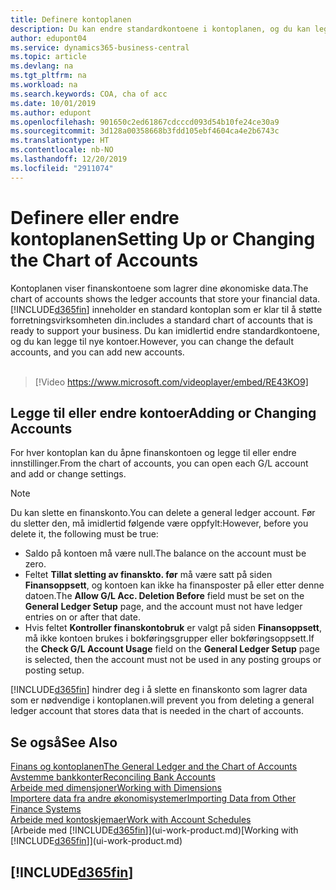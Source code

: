 ```yaml
---
title: Definere kontoplanen
description: Du kan endre standardkontoene i kontoplanen, og du kan legge til nye kontoer.
author: edupont04
ms.service: dynamics365-business-central
ms.topic: article
ms.devlang: na
ms.tgt_pltfrm: na
ms.workload: na
ms.search.keywords: COA, cha of acc
ms.date: 10/01/2019
ms.author: edupont
ms.openlocfilehash: 901650c2ed61867cdcccd093d54b10fe24ce30a9
ms.sourcegitcommit: 3d128a00358668b3fdd105ebf4604ca4e2b6743c
ms.translationtype: HT
ms.contentlocale: nb-NO
ms.lasthandoff: 12/20/2019
ms.locfileid: "2911074"
---
```

# <a name="setting-up-or-changing-the-chart-of-accounts"></a><span data-ttu-id="d6613-103">Definere eller endre kontoplanen</span><span class="sxs-lookup"><span data-stu-id="d6613-103">Setting Up or Changing the Chart of Accounts</span></span>
<span data-ttu-id="d6613-104">Kontoplanen viser finanskontoene som lagrer dine økonomiske data.</span><span class="sxs-lookup"><span data-stu-id="d6613-104">The chart of accounts shows the ledger accounts that store your financial data.</span></span> [!INCLUDE[d365fin](includes/d365fin_md.md)] <span data-ttu-id="d6613-105">inneholder en standard kontoplan som er klar til å støtte forretningsvirksomheten din.</span><span class="sxs-lookup"><span data-stu-id="d6613-105">includes a standard chart of accounts that is ready to support your business.</span></span>
<span data-ttu-id="d6613-106">Du kan imidlertid endre standardkontoene, og du kan legge til nye kontoer.</span><span class="sxs-lookup"><span data-stu-id="d6613-106">However, you can change the default accounts, and you can add new accounts.</span></span> 
<br><br>  

> [!Video https://www.microsoft.com/videoplayer/embed/RE43KO9]


## <a name="adding-or-changing-accounts"></a><span data-ttu-id="d6613-107">Legge til eller endre kontoer</span><span class="sxs-lookup"><span data-stu-id="d6613-107">Adding or Changing Accounts</span></span>
<span data-ttu-id="d6613-108">For hver kontoplan kan du åpne finanskontoen og legge til eller endre innstillinger.</span><span class="sxs-lookup"><span data-stu-id="d6613-108">From the chart of accounts, you can open each G/L account and add or change settings.</span></span>

> [!NOTE]  
>   <span data-ttu-id="d6613-109">Du kan slette en finanskonto.</span><span class="sxs-lookup"><span data-stu-id="d6613-109">You can delete a general ledger account.</span></span> <span data-ttu-id="d6613-110">Før du sletter den, må imidlertid følgende være oppfylt:</span><span class="sxs-lookup"><span data-stu-id="d6613-110">However, before you delete it, the following must be true:</span></span>  
>  
>   * <span data-ttu-id="d6613-111">Saldo på kontoen må være null.</span><span class="sxs-lookup"><span data-stu-id="d6613-111">The balance on the account must be zero.</span></span>  
>   * <span data-ttu-id="d6613-112">Feltet **Tillat sletting av finanskto. før** må være satt på siden **Finansoppsett**, og kontoen kan ikke ha finansposter på eller etter denne datoen.</span><span class="sxs-lookup"><span data-stu-id="d6613-112">The **Allow G/L Acc. Deletion Before** field must be set on the **General Ledger Setup** page, and the account must not have ledger entries on or after that date.</span></span>  
>   * <span data-ttu-id="d6613-113">Hvis feltet **Kontroller finanskontobruk** er valgt på siden **Finansoppsett**, må ikke kontoen brukes i bokføringsgrupper eller bokføringsoppsett.</span><span class="sxs-lookup"><span data-stu-id="d6613-113">If the **Check G/L Account Usage** field on the **General Ledger Setup** page is selected, then the account must not be used in any posting groups or posting setup.</span></span>  

[!INCLUDE[d365fin](includes/d365fin_md.md)] <span data-ttu-id="d6613-114">hindrer deg i å slette en finanskonto som lagrer data som er nødvendige i kontoplanen.</span><span class="sxs-lookup"><span data-stu-id="d6613-114">will prevent you from deleting a general ledger account that stores data that is needed in the chart of accounts.</span></span>  

## <a name="see-also"></a><span data-ttu-id="d6613-115">Se også</span><span class="sxs-lookup"><span data-stu-id="d6613-115">See Also</span></span>
[<span data-ttu-id="d6613-116">Finans og kontoplanen</span><span class="sxs-lookup"><span data-stu-id="d6613-116">The General Ledger and the Chart of Accounts</span></span>](finance-general-ledger.md)  
[<span data-ttu-id="d6613-117">Avstemme bankkonter</span><span class="sxs-lookup"><span data-stu-id="d6613-117">Reconciling Bank Accounts</span></span>](bank-manage-bank-accounts.md)  
[<span data-ttu-id="d6613-118">Arbeide med dimensjoner</span><span class="sxs-lookup"><span data-stu-id="d6613-118">Working with Dimensions</span></span>](finance-dimensions.md)  
[<span data-ttu-id="d6613-119">Importere data fra andre økonomisystemer</span><span class="sxs-lookup"><span data-stu-id="d6613-119">Importing Data from Other Finance Systems</span></span>](across-import-data-configuration-packages.md)  
[<span data-ttu-id="d6613-120">Arbeide med kontoskjemaer</span><span class="sxs-lookup"><span data-stu-id="d6613-120">Work with Account Schedules</span></span>](bi-how-work-account-schedule.md)  
<span data-ttu-id="d6613-121">[Arbeide med [!INCLUDE[d365fin](includes/d365fin_md.md)]](ui-work-product.md)</span><span class="sxs-lookup"><span data-stu-id="d6613-121">[Working with [!INCLUDE[d365fin](includes/d365fin_md.md)]](ui-work-product.md)</span></span>  

## [!INCLUDE[d365fin](includes/free_trial_md.md)]
